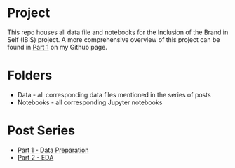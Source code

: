 Project
===================================

This repo houses all data file and notebooks for the Inclusion of the Brand in Self (IBIS) project. A more comprehensive overview of this project can be found in [Part 1](https://rossbj92.github.io/longform_transformation/) on my Github page.

Folders
===================================

* Data - all corresponding data files mentioned in the series of posts
* Notebooks - all corresponding Jupyter notebooks

Post Series
===================================

* [Part 1 - Data Preparation](https://rossbj92.github.io/longform_transformation/)
* [Part 2 - EDA](https://rossbj92.github.io/eda/)
